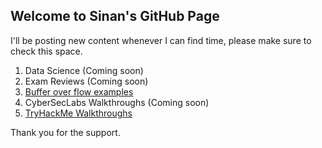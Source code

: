## Welcome to Sinan's GitHub Page

I'll be posting new content whenever I can find time, please make sure to check this space. 

  1. Data Science (Coming soon)
  2. Exam Reviews (Coming soon)
  3. [Buffer over flow examples](bufferoverflows.md)
  4. CyberSecLabs Walkthroughs (Coming soon)
  5. [TryHackMe Walkthroughs](TryHackMeWalkthroughs.md)

Thank you for the support.
